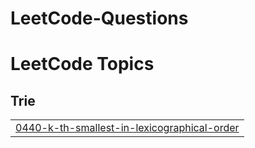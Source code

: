 # LeetCode-Questions
<!---LeetCode Topics Start-->
# LeetCode Topics
## Trie
|  |
| ------- |
| [0440-k-th-smallest-in-lexicographical-order](https://github.com/dev14325/LeetCode-Questions/tree/master/0440-k-th-smallest-in-lexicographical-order) |
<!---LeetCode Topics End-->